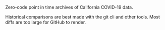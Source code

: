 Zero-code point in time archives of California COVID-19 data.

Historical comparisons are best made with the git cli and other tools. Most diffs are too large for GitHub to render.
